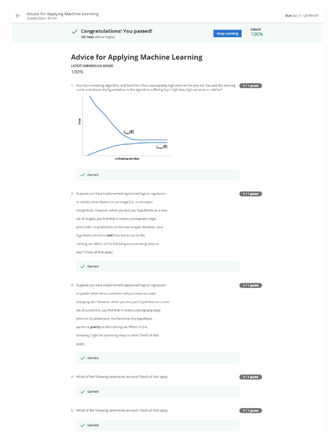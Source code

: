 <img src="https://github.com/AshKnight99/Coursera-Stanford-Machine-Learning/blob/master/Week1/data/advice-for-applying-machine-learning.png" >
